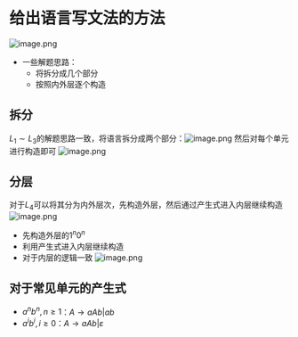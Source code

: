 # 给出语言写文法的方法
![image.png](https://jiunian-pic-1310185536.cos.ap-nanjing.myqcloud.com/picgo%2F20230416154745.png)
- 一些解题思路：
	- 将拆分成几个部分
	- 按照内外层逐个构造
## 拆分
$L_1\sim L_3$的解题思路一致，将语言拆分成两个部分：![image.png](https://jiunian-pic-1310185536.cos.ap-nanjing.myqcloud.com/picgo%2F20230416154936.png)
然后对每个单元进行构造即可
![image.png](https://jiunian-pic-1310185536.cos.ap-nanjing.myqcloud.com/picgo%2F20230416155530.png)

## 分层
对于$L_4$可以将其分为内外层次，先构造外层，然后通过产生式进入内层继续构造![image.png](https://jiunian-pic-1310185536.cos.ap-nanjing.myqcloud.com/picgo%2F20230416155108.png)
- 先构造外层的$1^n0^n$
- 利用产生式进入内层继续构造
- 对于内层的逻辑一致
![image.png](https://jiunian-pic-1310185536.cos.ap-nanjing.myqcloud.com/picgo%2F20230416155540.png)

## 对于常见单元的产生式
- $a^n b^n, n\ge1$：$A\rightarrow aAb|ab$
- $a^i b^i, i\ge0$：$A\rightarrow aAb|\varepsilon$